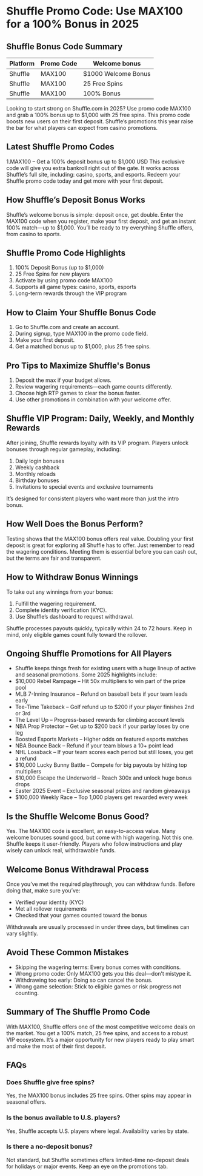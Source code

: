 # Shuffle Promo Code: Use MAX100 for a 100% Bonus in 2025


## Shuffle Bonus Code Summary 
 | Platform  | Promo Code | Welcome bonus |
 | ------------- | ------------- | ------------- |
 | Shuffle | MAX100 | $1000 Welcome Bonus |
 | Shuffle | MAX100 | 25 Free Spins |
 | Shuffle | MAX100 | 100% Bonus |


Looking to start strong on Shuffle.com in 2025? Use promo code MAX100 and grab a 100% bonus up to $1,000 with 25 free spins. This promo code boosts new users on their first deposit. Shuffle’s promotions this year raise the bar for what players can expect from casino promotions.


## Latest Shuffle Promo Codes 
1.MAX100 – Get a 100% deposit bonus up to $1,000 USD
This exclusive code will give you extra bankroll right out of the gate. It works across Shuffle’s full site, including: casino, sports, and esports. Redeem your Shuffle promo code today and get more with your first deposit.


## How Shuffle’s Deposit Bonus Works
Shuffle’s welcome bonus is simple: deposit once, get double. Enter the MAX100 code when you register, make your first deposit, and get an instant 100% match—up to $1,000. You’ll be ready to try everything Shuffle offers, from casino to sports.


## Shuffle Promo Code Highlights


1. 100% Deposit Bonus (up to $1,000)
2. 25 Free Spins for new players
3. Activate by using promo code MAX100
4. Supports all game types: casino, sports, esports
5. Long-term rewards through the VIP program


## How to Claim Your Shuffle Bonus Code
1. Go to Shuffle.com and create an account.
2. During signup, type MAX100 in the promo code field.
3. Make your first deposit.
4. Get a matched bonus up to $1,000, plus 25 free spins.


## Pro Tips to Maximize Shuffle's Bonus
1. Deposit the max if your budget allows.
2. Review wagering requirements—each game counts differently.
3. Choose high RTP games to clear the bonus faster.
4. Use other promotions in combination with your welcome offer.


## Shuffle VIP Program: Daily, Weekly, and Monthly Rewards
After joining, Shuffle rewards loyalty with its VIP program. Players unlock bonuses through regular gameplay, including:
1. Daily login bonuses
2. Weekly cashback
3. Monthly reloads
4. Birthday bonuses
5. Invitations to special events and exclusive tournaments


It’s designed for consistent players who want more than just the intro bonus.
## How Well Does the Bonus Perform?
Testing shows that the MAX100 bonus offers real value. Doubling your first deposit is great for exploring all Shuffle has to offer. Just remember to read the wagering conditions. Meeting them is essential before you can cash out, but the terms are fair and transparent.


## How to Withdraw Bonus Winnings
To take out any winnings from your bonus:
1. Fulfill the wagering requirement.
2. Complete identity verification (KYC).
3. Use Shuffle’s dashboard to request withdrawal.


Shuffle processes payouts quickly, typically within 24 to 72 hours. Keep in mind, only eligible games count fully toward the rollover.


## Ongoing Shuffle Promotions for All Players
+ Shuffle keeps things fresh for existing users with a huge lineup of active and seasonal promotions. Some 2025 highlights include:
+ $10,000 Rebel Rampage – Hit 50x multipliers to win part of the prize pool
+ MLB 7-Inning Insurance – Refund on baseball bets if your team leads early
+ Tee-Time Takeback – Golf refund up to $200 if your player finishes 2nd or 3rd
+ The Level Up – Progress-based rewards for climbing account levels
+ NBA Prop Protector – Get up to $200 back if your parlay loses by one leg
+ Boosted Esports Markets – Higher odds on featured esports matches
+ NBA Bounce Back – Refund if your team blows a 10+ point lead
+ NHL Lossback – If your team scores each period but still loses, you get a refund
+ $10,000 Lucky Bunny Battle – Compete for big payouts by hitting top multipliers
+ $10,000 Escape the Underworld – Reach 300x and unlock huge bonus drops
+ Easter 2025 Event – Exclusive seasonal prizes and random giveaways
+ $100,000 Weekly Race – Top 1,000 players get rewarded every week


## Is the Shuffle Welcome Bonus Good?
Yes. The MAX100 code is excellent, an easy-to-access value. Many welcome bonuses sound good, but come with high wagering. Not this one. Shuffle keeps it user-friendly. Players who follow instructions and play wisely can unlock real, withdrawable funds.


## Welcome Bonus Withdrawal Process
Once you’ve met the required playthrough, you can withdraw funds. Before doing that, make sure you’ve:
+ Verified your identity (KYC)
+ Met all rollover requirements
+ Checked that your games counted toward the bonus


Withdrawals are usually processed in under three days, but timelines can vary slightly.


## Avoid These Common Mistakes
+ Skipping the wagering terms: Every bonus comes with conditions.
+ Wrong promo code: Only MAX100 gets you this deal—don’t mistype it.
+ Withdrawing too early: Doing so can cancel the bonus.
+ Wrong game selection: Stick to eligible games or risk progress not counting.


## Summary of The Shuffle Promo Code
With MAX100, Shuffle offers one of the most competitive welcome deals on the market. You get a 100% match, 25 free spins, and access to a robust VIP ecosystem. It’s a major opportunity for new players ready to play smart and make the most of their first deposit.


## FAQs


### Does Shuffle give free spins?
Yes, the MAX100 bonus includes 25 free spins. Other spins may appear in seasonal offers.


### Is the bonus available to U.S. players?
Yes, Shuffle accepts U.S. players where legal. Availability varies by state.


### Is there a no-deposit bonus?
Not standard, but Shuffle sometimes offers limited-time no-deposit deals for holidays or major events. Keep an eye on the promotions tab.
